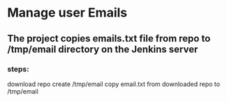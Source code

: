 # Manage user Emails
## The project copies emails.txt  file from repo to /tmp/email directory on the Jenkins server
### steps:
download repo 
create /tmp/email
copy email.txt from downloaded repo to /tmp/email
